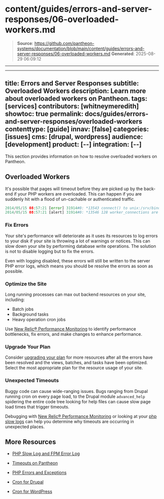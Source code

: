 # content/guides/errors-and-server-responses/06-overloaded-workers.md

> **Source**: https://github.com/pantheon-systems/documentation/blob/main/content/guides/errors-and-server-responses/06-overloaded-workers.md
> **Generated**: 2025-08-29 06:09:12

---

---
title: Errors and Server Responses
subtitle: Overloaded Workers
description: Learn more about overloaded workers on Pantheon.
tags: [services]
contributors: [whitneymeredith]
showtoc: true
permalink: docs/guides/errors-and-server-responses/overloaded-workers
contenttype: [guide]
innav: [false]
categories: [issues]
cms: [drupal, wordpress]
audience: [development]
product: [--]
integration: [--]
---

This section provides information on how to resolve overloaded workers on Pantheon.

## Overloaded Workers

It's possible that pages will timeout before they are picked up by the back-end if your PHP workers are overloaded. This can happen if you are suddenly hit with a flood of un-cachable or authenticated traffic.

```php
2014/05/15 08:57:21 [error] 31914#0: *13543 connect() to unix:/srv/bindings/0181b7c2caqe34534qw34533453e69cd027b13556df00/run/php-fpm.sock failed (11: Resource temporarily unavailable) while connecting to upstream, client: 127.0.0.1, server: , request: "GET /index.php?q=user HTTP/1.0", upstream: "fastcgi://unix:/srv/bindings/0181b7c2caqe34534qw34533453e69cd027b13556df00/run/php-fpm.sock:", host: "dev-example.gotpantheon.com"
2014/05/15 08:57:21 [alert] 31914#0: *13546 128 worker_connections are not enough while connecting to upstream, client: unix:ded-fo, server: , request: "GET /index.php?q=user HTTP/1.0", upstream: "http://127.0.0.1:452/index.php?q=user", host: "dev-example.gotpantheon.com"
```

### Fix Errors

Your site's performance will deteriorate as it uses its resources to log errors to your disk if your site is throwing a lot of warnings or notices. This can slow down your site by performing database write operations. The solution is not to disable logging but to fix the errors.

Even with logging disabled, these errors will still be written to the server PHP error logs, which means you should be resolve the errors as soon as possible.

### Optimize the Site

Long running processes can max out backend resources on your site, including:

- Batch jobs
- Background tasks
- Heavy operation cron jobs

Use [New Relic&reg; Performance Monitoring](/guides/new-relic) to identify performance bottlenecks, fix errors, and make changes to enhance performance.

### Upgrade Your Plan

Consider [upgrading your plan](https://pantheon.io/plans/pricing) for more resources after all the errors have been resolved and the views, batches, and tasks have been optimized. Select the most appropriate plan for the resource usage of your site.

### Unexpected Timeouts

Buggy code can cause wide-ranging issues. Bugs ranging from Drupal running cron on every page load, to the Drupal module `advanced_help` spidering the entire code tree looking for help files can cause slow page load times that trigger timeouts.

Debugging with [New Relic&reg; Performance Monitoring](/guides/new-relic) or looking at your [php slow logs](/guides/php/php-slow-log) can help you determine why timeouts are occurring in unexpected places.

## More Resources

- [PHP Slow Log and FPM Error Log](/guides/php/php-slow-log)

- [Timeouts on Pantheon](/timeouts)

- [PHP Errors and Exceptions](/guides/php/php-errors)

- [Cron for Drupal](/drupal-cron)

- [Cron for WordPress](/guides/wordpress-developer/wordpress-cron)
